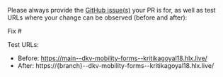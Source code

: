 Please always provide the [GitHub issue(s)](../issues) your PR is for, as well as test URLs where your change can be observed (before and after):

Fix #<gh-issue-id>

Test URLs:
- Before: https://main--dkv-mobility-forms--kritikagoyal18.hlx.live/
- After: https://{branch}--dkv-mobility-forms--kritikagoyal18.hlx.live/
